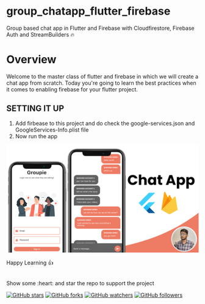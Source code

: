 # group_chatapp_flutter_firebase
Group based chat app in Flutter and Firebase with Cloudfirestore, Firebase Auth and StreamBuilders 🔥

# Overview
Welcome to the master class of flutter and firebase in which we will create a chat app from scratch. Today you're going to learn the best practices when it comes to enabling firebase for your flutter project.

 
 ## SETTING IT UP
 1. Add firbease to this project and do check the google-services.json and GoogleServices-Info.plist file
 2. Now run the app 
 
 


![App UI](gitimages/chatapp.png)

Happy Learning 👍 

<br>
Show some :heart: and star the repo to support the project

[![GitHub stars](https://img.shields.io/github/stars/backslashflutter/userlocation-flutter.svg?style=social&label=Star)](https://github.com/ades-ship) [![GitHub forks](https://img.shields.io/github/forks/backslashflutter/userlocation-flutter.svg?style=social&label=Fork)](https://github.com/ades-ship) [![GitHub watchers](https://img.shields.io/github/watchers/backslashflutter/userlocation-flutter.svg?style=social&label=Watch)](https://github.com/ades-ship) [![GitHub followers](https://img.shields.io/github/followers/backslashflutter.svg?style=social&label=Follow)]([https://github.com/ades-ship](https://github.com/ades-ship))





